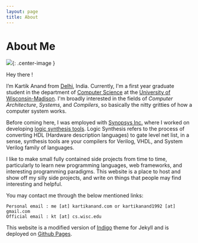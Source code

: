 ```yaml
---
layout: page
title: About
---
```


<section class="list"></section>

# About Me

![](https://i.stack.imgur.com/hsmcR.jpg?s=328&g=1){: .center-image }

Hey there !

I’m Kartik Anand from [Delhi](https://en.wikipedia.org/wiki/Delhi), India. Currently, I'm a first year graduate student in the department of [Computer Science](http://www.cs.wisc.edu) at the [University of Wisconsin-Madison](https://www.wisc.edu). I'm broadly interested in the fields of *Computer Architecture*, *Systems*, and *Compilers*, so basically the nitty gritties of how a computer system works.

Before coming here, I was employed with [Synopsys Inc.](https://www.synopsys.com) where I worked on developing [logic synthesis tools](https://en.wikipedia.org/wiki/Logic_synthesis). Logic Synthesis refers to the process of converting HDL (Hardware description languages) to gate level net list, in a sense, synthesis tools are your compilers for Verilog, VHDL, and System Verilog family of languages.

I like to make small fully contained side projects from time to time, particularly to learn new programming languages, web frameworks, and interesting programming paradigms. This website is a place to host and show off my silly side projects, and write on things that people may find interesting and helpful.

You may contact me through the below mentioned links:

    Personal email : me [at] kartikanand.com or kartikanand1992 [at] gmail.com
    Official email : kt [at] cs.wisc.edu

This website is a modified version of [Indigo](https://github.com/sergiokopplin/indigo) theme for Jekyll and is deployed on [Github Pages](https://pages.github.com).
